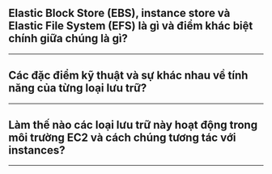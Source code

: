 ## Elastic Block Store (EBS), instance store và Elastic File System (EFS) là gì và điểm khác biệt chính giữa chúng là gì?

---

## Các đặc điểm kỹ thuật và sự khác nhau về tính năng của từng loại lưu trữ?

---

## Làm thế nào các loại lưu trữ này hoạt động trong môi trường EC2 và cách chúng tương tác với instances?

---
